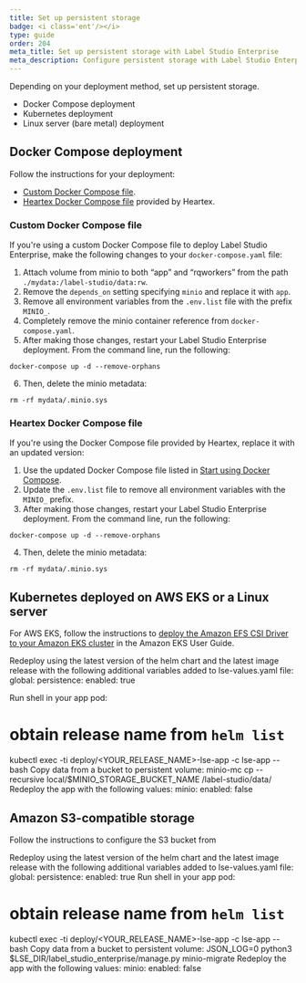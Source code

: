 ```yaml
---
title: Set up persistent storage 
badge: <i class='ent'/></i>
type: guide
order: 204
meta_title: Set up persistent storage with Label Studio Enterprise
meta_description: Configure persistent storage with Label Studio Enterprise hosted in the cloud to store uploaded data such as task data, user images, and more. 
---
```


Depending on your deployment method, set up persistent storage. 

- Docker Compose deployment
- Kubernetes deployment
- Linux server (bare metal) deployment

## Docker Compose deployment

Follow the instructions for your deployment:
- [Custom Docker Compose file](#Custom-Docker-Compose-file).
- [Heartex Docker Compose file](#Heartex-Docker-Compose-file) provided by Heartex.

### Custom Docker Compose file

If you're using a custom Docker Compose file to deploy Label Studio Enterprise, make the following changes to your `docker-compose.yaml` file:
1. Attach volume from minio to both “app” and “rqworkers” from the path `./mydata:/label-studio/data:rw`.
2. Remove the `depends_on` setting specifying `minio` and replace it with `app`.
3. Remove all environment variables from the `.env.list` file with the prefix `MINIO_`.
4. Completely remove the minio container reference from `docker-compose.yaml`.
5. After making those changes, restart your Label Studio Enterprise deployment. From the command line, run the following:
```shell
docker-compose up -d --remove-orphans
```
6. Then, delete the minio metadata:
```shell
rm -rf mydata/.minio.sys
```

### Heartex Docker Compose file 

If you're using the Docker Compose file provided by Heartex, replace it with an updated version: 
1. Use the updated Docker Compose file listed in [Start using Docker Compose](install_enterprise_docker.html#Start-using-Docker-Compose).
2. Update the `.env.list` file to remove all environment variables with the `MINIO_` prefix.
3. After making those changes, restart your Label Studio Enterprise deployment. From the command line, run the following:
```shell
docker-compose up -d --remove-orphans
```
4. Then, delete the minio metadata:
```shell
rm -rf mydata/.minio.sys
```


## Kubernetes deployed on AWS EKS or a Linux server


For AWS EKS, follow the instructions to [deploy the Amazon EFS CSI Driver to your Amazon EKS cluster](https://docs.aws.amazon.com/eks/latest/userguide/efs-csi.html) in the Amazon EKS User Guide. 






Redeploy using the latest version of the helm chart and the latest image release with the following additional variables added to lse-values.yaml file:
global:
  persistence:
    enabled: true


Run shell in your app pod:
# obtain release name from `helm list`
kubectl exec -ti deploy/<YOUR_RELEASE_NAME>-lse-app -c lse-app -- bash
Copy data from a bucket to persistent volume:
minio-mc cp --recursive local/$MINIO_STORAGE_BUCKET_NAME /label-studio/data/
Redeploy the app with the following values:
minio:
  enabled: false

## Amazon S3-compatible storage 

Follow the instructions to configure the S3 bucket from


Redeploy using the latest version of the helm chart and the latest image release with the following additional variables added to lse-values.yaml file:
global:
  persistence:
    enabled: true
Run shell in your app pod:
# obtain release name from `helm list`
kubectl exec -ti deploy/<YOUR_RELEASE_NAME>-lse-app -c lse-app -- bash
Copy data from a bucket to persistent volume:
JSON_LOG=0 python3 $LSE_DIR/label_studio_enterprise/manage.py minio-migrate
Redeploy the app with the following values:
minio:
  enabled: false
